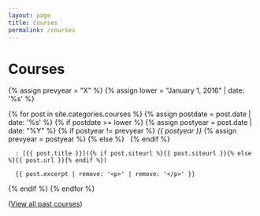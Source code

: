 ```yaml
---
layout: page
title: Courses
permalink: /courses
---
```


# Courses

{% assign prevyear = "X" %}
{% assign lower = "January 1, 2016" | date: '%s' %}

{% for post in site.categories.courses %}
  {% assign postdate = post.date | date: '%s' %}
  {% if postdate >= lower %}
    {% assign postyear = post.date | date: "%Y" %}
      {% if postyear != prevyear %}
        *{{ postyear }}*
        {% assign prevyear = postyear %}
      {% else %}
        &nbsp;
      {% endif %}

      : [{{ post.title }}]({% if post.siteurl %}{{ post.siteurl }}{% else %}{{ post.url }}{% endif %})

      {{ post.excerpt | remove: '<p>' | remove: '</p>' }}

  {% endif %}
{% endfor %}

([View all past courses](/allcourses))
